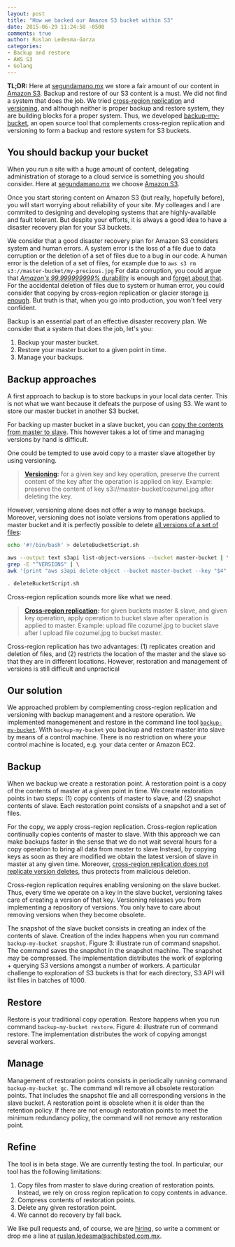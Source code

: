 ```yaml
---
layout: post
title: "How we backed our Amazon S3 bucket within S3"
date: 2015-06-29 11:24:50 -0500
comments: true
author: Ruslan Ledesma-Garza
categories:
- Backup and restore
- AWS S3
- Golang
---
```


__TL;DR:__
Here at [segundamano.mx](http://www.segundamano.mx/) we store a fair amount of our content in [Amazon S3](http://aws.amazon.com/s3/).
Backup and restore of our S3 content is a must.
We did not find a system that does the job.
We tried [cross-region replication](http://docs.aws.amazon.com/AmazonS3/latest/dev/crr.html) and [versioning](http://docs.aws.amazon.com/AmazonS3/latest/dev/ObjectVersioning.html), and although neither is proper backup and restore system, they are building blocks for a proper system.
Thus, we developed [backup-my-bucket](https://github.schibsted.io/smmx/backup-my-bucket), an open source tool that complements cross-region replication and versioning to form a backup and restore system for S3 buckets.

You should backup your bucket
-----------------------------

When you run a site with a huge amount of content, delegating administration of storage to a cloud service is something you should consider.
Here at [segundamano.mx](http://www.segundamano.mx/) we choose [Amazon S3](http://aws.amazon.com/s3/).

Once you start storing content on Amazon S3 (but really, hopefully before), you will start worrying about reliability of your site.
My colleages and I are commited to designing and developing systems that are highly-available and fault tolerant.
But despite your efforts, it is always a good idea to have a disaster recovery plan for your S3 buckets.

We consider that a good disaster recovery plan for Amazon S3 considers system and human errors.
A system error is the loss of a file due to data corruption or the deletion of a set of files due to a bug in our code.
A human error is the deletion of a set of files, for example due to `aws s3 rm s3://master-bucket/my-precious.jpg`
For data corruption, you could argue that [*Amazon's 99.999999999%* durability](http://aws.amazon.com/s3/faqs/#data-protection_anchor) is enough and [forget about that](http://stackoverflow.com/a/17839589).
For the accidental deletion of files due to system or human error, you could consider that copying by cross-region replication or glacier storage [is enough](https://aws.amazon.com/blogs/aws/archive-s3-to-glacier/).
But truth is that, when you go into production, you won't feel very confident.

Backup is an essential part of an effective disaster recovery plan.
We consider that a system that does the job, let's you:

1. Backup your master bucket.
2. Restore your master bucket to a given point in time.
3. Manage your backups.

Backup approaches
-----------------

A first approach to backup is to store backups in your local data center.
This is not what we want because it defeats the purpose of using S3.
We want to store our master bucket in another S3 bucket.

For backing up master bucket in a slave bucket, you can [copy the contents from master to slave](http://serverfault.com/a/239722).
This however takes a lot of time and managing versions by hand is difficult.

One could be tempted to use avoid copy to a master slave altogether by using versioning.

> __[Versioning](http://docs.aws.amazon.com/AmazonS3/latest/dev/Versioning.html):__ for a given key and key operation, preserve the current
  content of the key after the operation is applied on key. Example:
  preserve the content of key s3://master-bucket/cozumel.jpg after
  deleting the key.

However, versioning alone does not offer a way to manage backups.
Moreover, versioning does not isolate versions from operations applied to master bucket and it is perfectly possible to delete [all versions of a set of files](http://boulderapps.co/post/remove-all-versions-from-s3-bucket-using-aws-tools):
```bash
echo '#!/bin/bash' > deleteBucketScript.sh

aws --output text s3api list-object-versions --bucket master-bucket | \
grep -E "^VERSIONS" | \
awk '{print "aws s3api delete-object --bucket master-bucket --key "$4" --version-id "$8";"}' >> deleteBucketScript.sh

. deleteBucketScript.sh
```

Cross-region replication sounds more like what we need.

> __[Cross-region replication](http://docs.aws.amazon.com/AmazonS3/latest/dev/crr.html):__ for given buckets master & slave, and
   given key operation, apply operation to bucket slave after
   operation is applied to master. Example: upload file cozumel.jpg
   to bucket slave after I upload file cozumel.jpg to bucket master.

Cross-region replication has two advantages: (1) replicates creation and deletion of files, and
(2) restricts the location of the master and the slave so that they are in different locations.
However, restoration and management of versions is still difficult and unpractical

Our solution
------------

We approached problem by complementing cross-region replication and versioning with backup management and a restore operation.
We implemented managemenent and restore in the command line tool [`backup-my-bucket`](https://github.schibsted.io/smmx/backup-my-bucket).
With `backup-my-bucket` you backup and restore master into slave by means of a control machine.
There is no restriction on where your control machine is located, e.g. your data center or Amazon EC2.

Backup
------

When we backup we create a restoration point.
A restoration point is a copy of the contents of master at a given point in time.
We create restoration points in two steps:
(1) copy contents of master to slave, and
(2) snapshot contents of slave.
Each restoration point consists of a snapshot and a set of files.

For the copy, we apply cross-region replication.
Cross-region replication continually copies contents of master to slave.
With this approach we can make backups faster in the sense that we do not wait several hours for a copy operation to bring all data from master to slave
Instead, by copying keys as soon as they are modified we obtain the latest version of slave in master at any given time.
Moreover, [cross-region replication does not replicate version deletes](http://docs.aws.amazon.com/AmazonS3/latest/dev/crr-what-is-isnot-replicated.html), thus protects from malicious deletion.

Cross-region replication requires enabling versioning on the slave bucket.
Thus, every time we operate on a key in the slave bucket, versioning takes care of creating a version of that key.
Versioning releases you from implementing a repository of versions.
You only have to care about removing versions when they become obsolete.

The snapshot of the slave bucket consists in creating an index of the contents of slave.
Creation of the index happens when you run command `backup-my-bucket snapshot`.
Figure 3: illustrate run of command snapshot.
The command saves the snapshot in the snapshot machine.
The snapshot may be compressed.
The implementation distributes the work of exploring + querying S3 versions amongst a number of workers.
A particular challenge to exploration of S3 buckets is that for each directory, S3 API will list files in batches of 1000.

Restore
-------

Restore is your traditional copy operation.
Restore happens when you run command `backup-my-bucket restore`.
Figure 4: illustrate run of command restore.
The implementation distributes the work of copying amongst several workers.

Manage
------

Management of restoration points consists in periodically running command `backup-my-bucket gc`.
The command will remove all obsolete restoration points.
That includes the snapshot file and all corresponding versions in the slave bucket.
A restoration point is obsolete when it is older than the retention policy.
If there are not enough restoration points to meet the minimum redundancy policy, the command will not remove any restoration point.

Refine
------

The tool is in beta stage.
We are currently testing the tool.
In particular, our tool has the following limitations:

1. Copy files from master to slave during creation of restoration
   points. Instead, we rely on cross region replication to copy
   contents in advance.
2. Compress contents of restoration points.
3. Delete any given restoration point.
4. We cannot do recovery by fall back.

We like pull requests and, of course, we are [hiring](http://backstage.segundamano.mx/work-with-us/), so write a comment or drop me a line at ruslan.ledesma@schibsted.com.mx.


